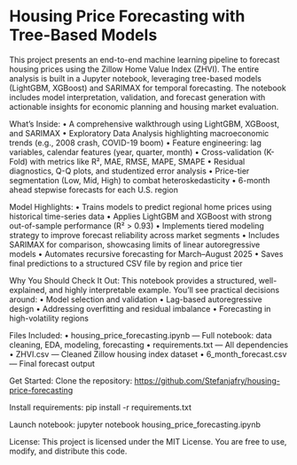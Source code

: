 # Housing Price Forecasting with Tree-Based Models

This project presents an end-to-end machine learning pipeline to forecast housing prices using the Zillow Home Value Index (ZHVI). The entire analysis is built in a Jupyter notebook, leveraging tree-based models (LightGBM, XGBoost) and SARIMAX for temporal forecasting. The notebook includes model interpretation, validation, and forecast generation with actionable insights for economic planning and housing market evaluation.

What’s Inside:
• A comprehensive walkthrough using LightGBM, XGBoost, and SARIMAX
• Exploratory Data Analysis highlighting macroeconomic trends (e.g., 2008 crash, COVID-19 boom)
• Feature engineering: lag variables, calendar features (year, quarter, month)
• Cross-validation (K-Fold) with metrics like R², MAE, RMSE, MAPE, SMAPE
• Residual diagnostics, Q-Q plots, and studentized error analysis
• Price-tier segmentation (Low, Mid, High) to combat heteroskedasticity
• 6-month ahead stepwise forecasts for each U.S. region

Model Highlights:
• Trains models to predict regional home prices using historical time-series data
• Applies LightGBM and XGBoost with strong out-of-sample performance (R² > 0.93)
• Implements tiered modeling strategy to improve forecast reliability across market segments
• Includes SARIMAX for comparison, showcasing limits of linear autoregressive models
• Automates recursive forecasting for March–August 2025
• Saves final predictions to a structured CSV file by region and price tier

Why You Should Check It Out:
This notebook provides a structured, well-explained, and highly interpretable example. You’ll see practical decisions around:
• Model selection and validation
• Lag-based autoregressive design
• Addressing overfitting and residual imbalance
• Forecasting in high-volatility regions

Files Included:
• housing_price_forecasting.ipynb — Full notebook: data cleaning, EDA, modeling, forecasting
• requirements.txt — All dependencies
• ZHVI.csv — Cleaned Zillow housing index dataset
• 6_month_forecast.csv — Final forecast output

Get Started:
Clone the repository:
https://github.com/Stefanjafry/housing-price-forecasting

Install requirements:
pip install -r requirements.txt

Launch notebook:
jupyter notebook housing_price_forecasting.ipynb

License:
This project is licensed under the MIT License. You are free to use, modify, and distribute this code.
